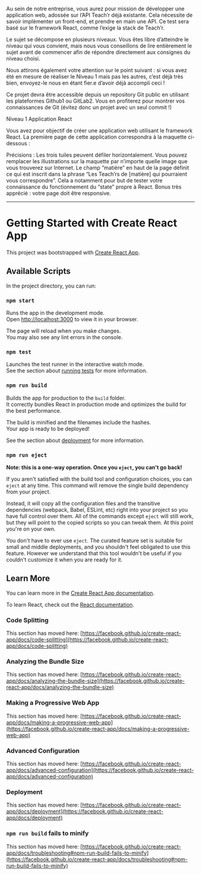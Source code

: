Au sein de notre entreprise, vous aurez pour mission de développer une application web, adossée sur l’API Teach’r déjà existante. Cela nécessite de savoir implémenter un front-end, et prendre en main une API. Ce test sera basé sur le framework React, comme l’exige la stack de Teach’r.

Le sujet se décompose en plusieurs niveaux. Vous êtes libre d’atteindre le niveau qui vous convient, mais nous vous conseillons de lire entièrement le sujet avant de commencer afin de répondre directement aux consignes du niveau choisi.

Nous attirons également votre attention sur le point suivant : si vous avez été en mesure de réaliser le Niveau 1 mais pas les autres, c’est déjà très bien, envoyez-le nous en étant fier.e d’avoir déjà accompli ceci !

Ce projet devra être accessible depuis un repository Git public en utilisant les plateformes Github1 ou GitLab2. Vous en profiterez pour montrer vos connaissances de Git (évitez donc un projet avec un seul commit !)

Niveau 1
Application React

Vous avez pour objectif de créer une application web utilisant le framework React. La première page de cette application correspondra à la maquette ci-dessous :

Précisions :
Les trois tuiles peuvent défiler horizontalement.
Vous pouvez remplacer les illustrations sur la maquette par n’importe quelle image que vous trouverez sur Internet.
Le champ “matière” en haut de la page définit ce qui est inscrit dans la phrase “Les Teach’rs de [matière] qui pourraient vous correspondre”. Cela a notamment pour but de tester votre connaissance du fonctionnement du “state” propre à React.
Bonus très apprécié : votre page doit être responsive.

---

# Getting Started with Create React App

This project was bootstrapped with [Create React App](https://github.com/facebook/create-react-app).

## Available Scripts

In the project directory, you can run:

### `npm start`

Runs the app in the development mode.\
Open [http://localhost:3000](http://localhost:3000) to view it in your browser.

The page will reload when you make changes.\
You may also see any lint errors in the console.

### `npm test`

Launches the test runner in the interactive watch mode.\
See the section about [running tests](https://facebook.github.io/create-react-app/docs/running-tests) for more information.

### `npm run build`

Builds the app for production to the `build` folder.\
It correctly bundles React in production mode and optimizes the build for the best performance.

The build is minified and the filenames include the hashes.\
Your app is ready to be deployed!

See the section about [deployment](https://facebook.github.io/create-react-app/docs/deployment) for more information.

### `npm run eject`

**Note: this is a one-way operation. Once you `eject`, you can't go back!**

If you aren't satisfied with the build tool and configuration choices, you can `eject` at any time. This command will remove the single build dependency from your project.

Instead, it will copy all the configuration files and the transitive dependencies (webpack, Babel, ESLint, etc) right into your project so you have full control over them. All of the commands except `eject` will still work, but they will point to the copied scripts so you can tweak them. At this point you're on your own.

You don't have to ever use `eject`. The curated feature set is suitable for small and middle deployments, and you shouldn't feel obligated to use this feature. However we understand that this tool wouldn't be useful if you couldn't customize it when you are ready for it.

## Learn More

You can learn more in the [Create React App documentation](https://facebook.github.io/create-react-app/docs/getting-started).

To learn React, check out the [React documentation](https://reactjs.org/).

### Code Splitting

This section has moved here: [https://facebook.github.io/create-react-app/docs/code-splitting](https://facebook.github.io/create-react-app/docs/code-splitting)

### Analyzing the Bundle Size

This section has moved here: [https://facebook.github.io/create-react-app/docs/analyzing-the-bundle-size](https://facebook.github.io/create-react-app/docs/analyzing-the-bundle-size)

### Making a Progressive Web App

This section has moved here: [https://facebook.github.io/create-react-app/docs/making-a-progressive-web-app](https://facebook.github.io/create-react-app/docs/making-a-progressive-web-app)

### Advanced Configuration

This section has moved here: [https://facebook.github.io/create-react-app/docs/advanced-configuration](https://facebook.github.io/create-react-app/docs/advanced-configuration)

### Deployment

This section has moved here: [https://facebook.github.io/create-react-app/docs/deployment](https://facebook.github.io/create-react-app/docs/deployment)

### `npm run build` fails to minify

This section has moved here: [https://facebook.github.io/create-react-app/docs/troubleshooting#npm-run-build-fails-to-minify](https://facebook.github.io/create-react-app/docs/troubleshooting#npm-run-build-fails-to-minify)
